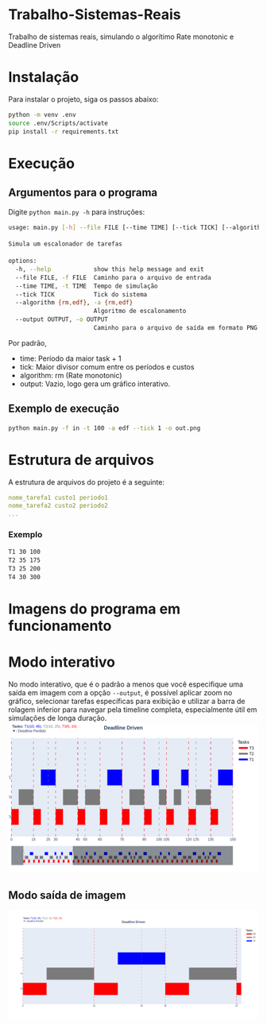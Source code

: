 # Trabalho-Sistemas-Reais
Trabalho de sistemas reais, simulando o algorítimo Rate monotonic e Deadline Driven

# Instalação
Para instalar o projeto, siga os passos abaixo:

```bash
python -m venv .env
source .env/Scripts/activate
pip install -r requirements.txt
```

# Execução
## Argumentos para o programa
Digite `python main.py -h` para instruções:
```bash
usage: main.py [-h] --file FILE [--time TIME] [--tick TICK] [--algorithm {rm,edf}] [--output OUTPUT]

Simula um escalonador de tarefas

options:
  -h, --help            show this help message and exit
  --file FILE, -f FILE  Caminho para o arquivo de entrada
  --time TIME, -t TIME  Tempo de simulação
  --tick TICK           Tick do sistema
  --algorithm {rm,edf}, -a {rm,edf}
                        Algoritmo de escalonamento
  --output OUTPUT, -o OUTPUT
                        Caminho para o arquivo de saída em formato PNG

```
Por padrão,
- time: Período da maior task + 1
- tick: Maior divisor comum entre os períodos e custos
- algorithm: rm (Rate monotonic)
- output: Vazio, logo gera um gráfico interativo.


## Exemplo de execução
```bash
python main.py -f in -t 100 -a edf --tick 1 -o out.png
```

# Estrutura de arquivos
A estrutura de arquivos do projeto é a seguinte:

```yaml
nome_tarefa1 custo1 periodo1
nome_tarefa2 custo2 periodo2
...
```


### Exemplo
```bash
T1 30 100
T2 35 175
T3 25 200
T4 30 300
```

# Imagens do programa em funcionamento
# Modo interativo
No modo interativo, que é o padrão a menos que você especifique uma saída em imagem com a opção `--output`, é possível aplicar zoom no gráfico, selecionar tarefas específicas para exibição e utilizar a barra de rolagem inferior para navegar pela timeline completa, especialmente útil em simulações de longa duração.
![Modo interativo](read_me_images/exemplo2.png)
## Modo saída de imagem
![Saída em imagem](read_me_images/exemplo1.png)
